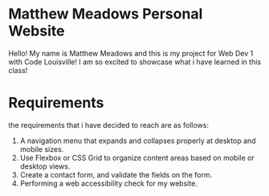 # Matthew Meadows Personal Website


Hello! My name is Matthew Meadows and this is my project for Web Dev 1 with Code Louisville! 
I am so excited to showcase what i have learned in this class!


# Requirements 
the requirements that i have decided to reach are as follows:

1. A navigation menu that expands and collapses properly at desktop and mobile sizes.
2. Use Flexbox or CSS Grid to organize content areas based on mobile or desktop views.
3. Create a contact form, and validate the fields on the form.
4. Performing a web accessibility check for my website.
